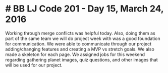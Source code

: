 <h1># BB LJ Code 201 - Day 15, March 24, 2016 </h1>

<p>Working through merge conflicts was helpful today. Also, doing them as part of the same team we will do project week with was a good foundation for communication. We were able to communicate through our project adding/changing features and creating a MVP vs stretch goals. We also made a skeleton for each page. We assigned jobs for this weekend regarding gathering planet images, quiz questions, and other images that will be used for our project. </p>
